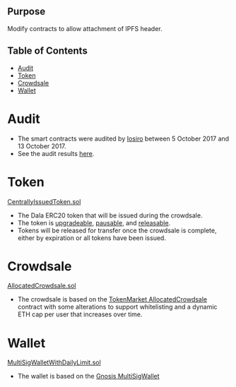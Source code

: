 ## Purpose
Modify contracts to allow attachment of IPFS header. 


## Table of Contents
* [Audit](#audit)
* [Token](#token)
* [Crowdsale](#crowdsale)
* [Wallet](#wallet)

# Audit
* The smart contracts were audited by [Iosiro](https://www.iosiro.com) between 5 October 2017 and 13 October 2017.
* See the audit results [here](https://www.iosiro.com/dala-token-sale-audit).

# Token
[CentrallyIssuedToken.sol](https://github.com/GetDala/dala-smart-contracts/blob/master/contracts/CentrallyIssuedToken.sol)
* The Dala ERC20 token that will be issued during the crowdsale. 
* The token is [upgradeable](https://github.com/GetDala/dala-smart-contracts/blob/master/contracts/UpgradeableToken.sol), [pausable](https://github.com/GetDala/dala-smart-contracts/blob/master/contracts/PausableToken.sol), and [releasable](https://github.com/GetDala/dala-smart-contracts/blob/master/contracts/ReleasableToken.sol). 
* Tokens will be released for transfer once the crowdsale is complete, either by expiration or all tokens have been issued.

# Crowdsale
[AllocatedCrowdsale.sol](https://github.com/GetDala/dala-smart-contracts/blob/master/contracts/AllocatedCrowdsale.sol)
* The crowdsale is based on the [TokenMarket AllocatedCrowdsale](https://github.com/TokenMarketNet/ico/blob/master/contracts/AllocatedCrowdsale.sol) contract with some alterations to support whitelisting and a dynamic ETH cap per user that increases over time.

# Wallet
[MultiSigWalletWithDailyLimit.sol](https://github.com/GetDala/dala-smart-contracts/blob/master/contracts/MultiSigWalletWithDailyLimit.sol)
* The wallet is based on the [Gnosis MultiSigWallet](https://github.com/gnosis/MultiSigWallet/blob/master/contracts/MultiSigWalletWithDailyLimit.sol)

